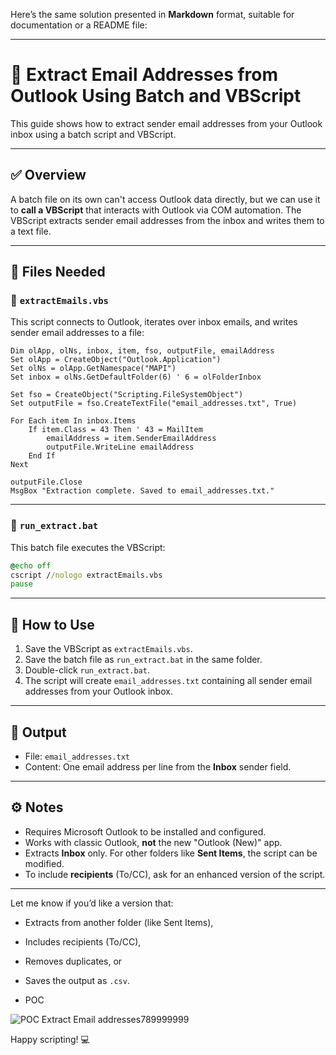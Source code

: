 Here’s the same solution presented in **Markdown** format, suitable for documentation or a README file:

---

# 📧 Extract Email Addresses from Outlook Using Batch and VBScript

This guide shows how to extract sender email addresses from your Outlook inbox using a batch script and VBScript.

---

## ✅ Overview

A batch file on its own can't access Outlook data directly, but we can use it to **call a VBScript** that interacts with Outlook via COM automation. The VBScript extracts sender email addresses from the inbox and writes them to a text file.

---

## 🧩 Files Needed

### 🔹 `extractEmails.vbs`

This script connects to Outlook, iterates over inbox emails, and writes sender email addresses to a file:

```vbscript
Dim olApp, olNs, inbox, item, fso, outputFile, emailAddress
Set olApp = CreateObject("Outlook.Application")
Set olNs = olApp.GetNamespace("MAPI")
Set inbox = olNs.GetDefaultFolder(6) ' 6 = olFolderInbox

Set fso = CreateObject("Scripting.FileSystemObject")
Set outputFile = fso.CreateTextFile("email_addresses.txt", True)

For Each item In inbox.Items
    If item.Class = 43 Then ' 43 = MailItem
        emailAddress = item.SenderEmailAddress
        outputFile.WriteLine emailAddress
    End If
Next

outputFile.Close
MsgBox "Extraction complete. Saved to email_addresses.txt."
```

---

### 🔹 `run_extract.bat`

This batch file executes the VBScript:

```bat
@echo off
cscript //nologo extractEmails.vbs
pause
```

---

## 🚀 How to Use

1. Save the VBScript as `extractEmails.vbs`.
2. Save the batch file as `run_extract.bat` in the same folder.
3. Double-click `run_extract.bat`.
4. The script will create `email_addresses.txt` containing all sender email addresses from your Outlook inbox.

---

## 📁 Output

* File: `email_addresses.txt`
* Content: One email address per line from the **Inbox** sender field.

---

## ⚙️ Notes

* Requires Microsoft Outlook to be installed and configured.
* Works with classic Outlook, **not** the new "Outlook (New)" app.
* Extracts **Inbox** only. For other folders like **Sent Items**, the script can be modified.
* To include **recipients** (To/CC), ask for an enhanced version of the script.

---

Let me know if you’d like a version that:

* Extracts from another folder (like Sent Items),
* Includes recipients (To/CC),
* Removes duplicates, or
* Saves the output as `.csv`.

* POC

![POC Extract Email addresses789999999](https://github.com/user-attachments/assets/7ba2d342-7708-4f52-998a-54414a4b2877)




Happy scripting! 💻
